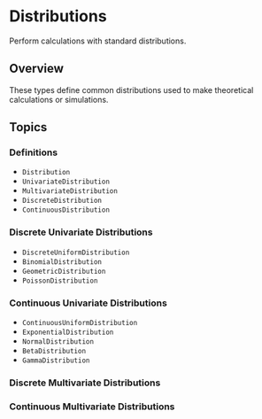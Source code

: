 # Distributions

Perform calculations with standard distributions.

## Overview

These types define common distributions used to make theoretical calculations or simulations.    

## Topics

### Definitions

- ``Distribution``
- ``UnivariateDistribution``
- ``MultivariateDistribution``
- ``DiscreteDistribution``
- ``ContinuousDistribution``

### Discrete Univariate Distributions

- ``DiscreteUniformDistribution``
- ``BinomialDistribution``
- ``GeometricDistribution``
- ``PoissonDistribution``

### Continuous Univariate Distributions

- ``ContinuousUniformDistribution``
- ``ExponentialDistribution``
- ``NormalDistribution``
- ``BetaDistribution``
- ``GammaDistribution``

### Discrete Multivariate Distributions


### Continuous Multivariate Distributions

